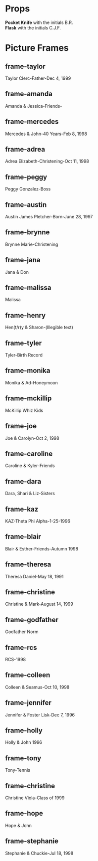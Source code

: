 # Props
**Pocket Knife** with the initials B.R.  
**Flask** with the initials C.J.F.

# Picture Frames

## frame-taylor
Taylor Clerc-Father-Dec 4, 1999  
## frame-amanda
Amanda & Jessica-Friends-  
## frame-mercedes
Mercedes & John-40 Years-Feb 8, 1998  
## frame-adrea
Adrea Elizabeth-Christening-Oct 11, 1998  
## frame-peggy
Peggy Gonzalez-Boss  
## frame-austin
Austin James Pletcher-Born-June 28, 1997  
## frame-brynne
Brynne Marie-Christening  
## frame-jana
Jana & Don  
## frame-malissa
Malissa  
## frame-henry
Hen(t/r)y & Sharon-(Illegible text)  
## frame-tyler
Tyler-Birth Record  
## frame-monika
Monika & Ad-Honeymoon  
## frame-mckillip
McKillip Whiz Kids  
## frame-joe
Joe & Carolyn-Oct 2, 1998  
## frame-caroline
Caroline & Kyler-Friends  
## frame-dara
Dara, Shari & Liz-Sisters  
## frame-kaz
KAZ-Theta Phi Alpha-1-25-1996  
## frame-blair
Blair & Esther-Friends-Autumn 1998  
## frame-theresa
Theresa Daniel-May 18, 1991  
## frame-christine
Christine & Mark-August 14, 1999  
## frame-godfather
Godfather Norm  
## frame-rcs
RCS-1998  
## frame-colleen
Colleen & Seamus-Oct 10, 1998  
## frame-jennifer
Jennifer & Foster Lisk-Dec 7, 1996  
## frame-holly
Holly & John 1996  
## frame-tony
Tony-Tennis  
## frame-christine
Christine Viola-Class of 1999  
## frame-hope
Hope & John  
## frame-stephanie
Stephanie & Chuckie-Jul 18, 1998  
